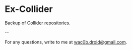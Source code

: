 # Ex-Collider

Backup of [Collider repositories](https://github.com/colliderplus).

--

For any questions, write to me at [wac0b.droid@gmail.com](wac0b.droid@gmail.com).
